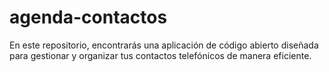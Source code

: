 # agenda-contactos
En este repositorio, encontrarás una aplicación de código abierto diseñada para gestionar y organizar tus contactos telefónicos de manera eficiente. 
